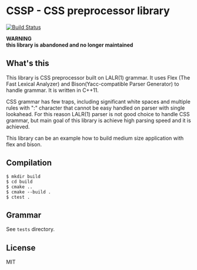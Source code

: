 # CSSP - CSS preprocessor library

[![Build Status](https://travis-ci.com/psrebniak/css-preprocessor.svg?token=qij5pjXxGBUqQ2D9ycyK&branch=master)](https://travis-ci.com/psrebniak/css-preprocessor)

**WARNING**<br/>
**this library is abandoned and no longer maintained**

## What's this
This library is CSS preprocessor built on LALR(1) grammar. 
It uses Flex (The Fast Lexical Analyzer) and Bison(Yacc-compatible Parser Generator) to handle grammar. It is written in C++11. 

CSS grammar has few traps, including significant white spaces and multiple rules with ":" character that cannot be easy handled on parser with single lookahead. 
For this reason LALR(1) parser is not good choice to handle CSS grammar, but main goal of this library is achieve high parsing speed and it is achieved. 

This library can be an example how to build medium size application with flex and bison.

## Compilation
```
$ mkdir build
$ cd build
$ cmake ..
$ cmake --build .
$ ctest .
```

## Grammar
See `tests` directory. 

## License
MIT
